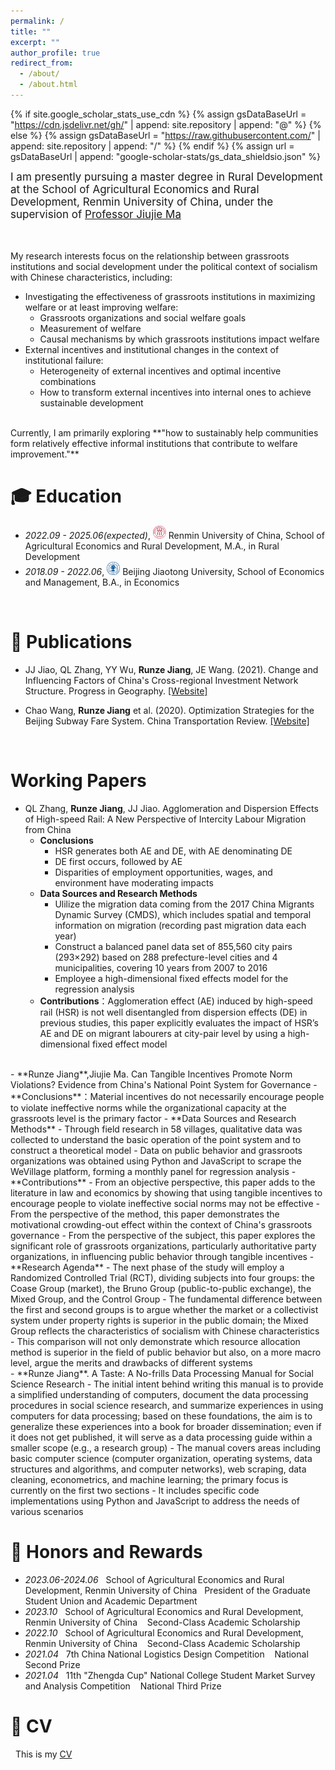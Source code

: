 ```yaml
---
permalink: /
title: ""
excerpt: ""
author_profile: true
redirect_from: 
  - /about/
  - /about.html
---
```


{% if site.google_scholar_stats_use_cdn %}
{% assign gsDataBaseUrl = "https://cdn.jsdelivr.net/gh/" | append: site.repository | append: "@" %}
{% else %}
{% assign gsDataBaseUrl = "https://raw.githubusercontent.com/" | append: site.repository | append: "/" %}
{% endif %}
{% assign url = gsDataBaseUrl | append: "google-scholar-stats/gs_data_shieldsio.json" %}

<span class='anchor' id='about-me'></span>

<span style="font-size:17px;">I am presently pursuing a master degree in Rural Development at the School of Agricultural Economics and Rural Development, Renmin University of China, under the supervision of [Professor Jiujie Ma](http://www.sard.ruc.edu.cn/szll/zzjs/qzjs/299c34878e4d4d5d8b5878fdd743df0d.htm)</span>   
<br>
<br>
 <!-- 我已经发表 20+ 篇学术论文<a href='https://scholar.google.com/citations?user=WMkMTb4AAAAJ'><img src="https://img.shields.io/endpoint?url={{ url | url_encode }}&logo=Google%20Scholar&labelColor=f6f6f6&color=9cf&style=flat&label=引用"></a>。 -->

My research interests focus on the relationship between grassroots institutions and social development under the political context of socialism with Chinese characteristics, including:

- Investigating the effectiveness of grassroots institutions in maximizing welfare or at least improving welfare:
  - Grassroots organizations and social welfare goals
  - Measurement of welfare
  - Causal mechanisms by which grassroots institutions impact welfare
- External incentives and institutional changes in the context of institutional failure:
  - Heterogeneity of external incentives and optimal incentive combinations
  - How to transform external incentives into internal ones to achieve sustainable development
<br>
Currently, I am primarily exploring **"how to sustainably help communities form relatively effective informal institutions that contribute to welfare improvement."**
<br>

<span class='anchor' id='-xlll'></span>

# 🎓 Education
- *2022.09 - 2025.06(expected)*, <a href="https://www.ruc.edu.cn/"><img class="svg" src="/Renmin_University_of_China_logo.svg" width="21pt"></a> Renmin University of China, School of Agricultural Economics and Rural Development, M.A., in Rural Development
- *2018.09 - 2022.06*, <a href="https://www.bjtu.edu.cn/"><img class="svg" src="/BJTU_emblem.svg" width="21pt"></a> Beijing Jiaotong University, School of Economics and Management, B.A., in Economics

<br>

<span class='anchor' id='-lw'></span>

# 📝 Publications

- 	JJ Jiao, QL Zhang, YY Wu, **Runze Jiang**, JE Wang. (2021). Change and Influencing Factors of China's Cross-regional Investment Network Structure. Progress in Geography. [[Website]](https://kns.cnki.net/kcms2/article/abstract?v=f1ZyUc11mdpYllT2xqHJRoxXcKTqVmXr4DtD6ltlH0CYLHwYvyjgm5ybiN0I3myBH_17MYu1KmSN1ftxJqErAFzasLI2IVRl5E5TScazfT91ACYsGHIvu6mYIRAMLyZ1H1MBs-DnPZzWetM5qrWazQ==&uniplatform=NZKPT&language=CHS)

- 	Chao Wang, **Runze Jiang** et al. (2020). Optimization Strategies for the Beijing Subway Fare System. China Transportation Review. [[Website]](https://kns.cnki.net/kcms2/article/abstract?v=f1ZyUc11mdrdk-T8GIsXuASAVU4iqRt6ZFgldxcDvkNnq-P4MpAAvTu-ilkeUUBW9tyJwd7-F03_h2QJeyfI7w57IX-5-dedSRwFEZknT9S4DpWXoLVtM6JNqpCfcCpEg3hhInWU56GEOwAOXae-1A==&uniplatform=NZKPT&language=CHS)

<br>

<span class='anchor' id='-wp'></span>

# Working Papers

- QL Zhang, **Runze Jiang**, JJ Jiao. Agglomeration and Dispersion Effects of High-speed Rail: A New Perspective of Intercity Labour Migration from China
  - **Conclusions**
    - HSR generates both AE and DE, with AE denominating DE
    - DE first occurs, followed by AE
    - Disparities of employment opportunities, wages, and environment have moderating impacts
  - **Data Sources and Research Methods**
    - Ulilize the migration data coming from the 2017 China Migrants Dynamic Survey (CMDS), which includes spatial and temporal information on migration (recording past migration data each year)
    - Construct a balanced panel data set of 855,560 city pairs (293×292) based on 288 prefecture-level cities and 4 municipalities, covering 10 years from 2007 to 2016
    - Employee a high-dimensional fixed effects model for the regression analysis
  - **Contributions**：Agglomeration effect (AE) induced by high-speed rail (HSR) is not well disentangled from dispersion effects (DE) in previous studies, this paper explicitly evaluates the impact of HSR’s AE and DE on migrant labourers at city-pair level by using a high-dimensional fixed effect model

<br>
- **Runze Jiang**,Jiujie Ma. Can Tangible Incentives Promote Norm Violations? Evidence from China's National Point System for Governance 
  - **Conclusions**：Material incentives do not necessarily encourage people to violate ineffective norms while the organizational capacity at the grassroots level is the primary factor
  - **Data Sources and Research Methods**
    - Through field research in 58 villages, qualitative data was collected to understand the basic operation of the point system and to construct a theoretical model
    - Data on public behavior and grassroots organizations was obtained using Python and JavaScript to scrape the WeVillage platform, forming a monthly panel for regression analysis
  - **Contributions**
    - From an objective perspective, this paper adds to the literature in law and economics by showing that using tangible incentives to encourage people to violate ineffective social norms may not be effective
    - From the perspective of the method, this paper demonstrates the motivational crowding-out effect within the context of China's grassroots governance
    - From the perspective of the subject, this paper explores the significant role of grassroots organizations, particularly authoritative party organizations, in influencing public behavior through tangible incentives
  - **Research Agenda**
    - The next phase of the study will employ a Randomized Controlled Trial (RCT), dividing subjects into four groups: the Coase Group (market), the Bruno Group (public-to-public exchange), the Mixed Group, and the Control Group
    - The fundamental difference between the first and second groups is to argue whether the market or a collectivist system under property rights is superior in the public domain; the Mixed Group reflects the characteristics of socialism with Chinese characteristics
    - This comparison will not only demonstrate which resource allocation method is superior in the field of public behavior but also, on a more macro level, argue the merits and drawbacks of different systems
   
<br>
- **Runze Jiang**. A Taste: A No-frills Data Processing Manual for Social Science Research
  - The initial intent behind writing this manual is to provide a simplified understanding of computers, document the data processing procedures in social science research, and summarize experiences in using computers for data processing; based on these foundations, the aim is to generalize these experiences into a book for broader dissemination; even if it does not get published, it will serve as a data processing guide within a smaller scope (e.g., a research group)
  - The manual covers areas including basic computer science (computer organization, operating systems, data structures and algorithms, and computer networks), web scraping, data cleaning, econometrics, and machine learning; the primary focus is currently on the first two sections
  - It includes specific code implementations using Python and JavaScript to address the needs of various scenarios

<span class='anchor' id='-har'></span>

# 🏅 Honors and Rewards
- *2023.06-2024.06*  &nbsp;&nbsp;School of Agricultural Economics and Rural Development, Renmin University of China &nbsp;&nbsp;President of the Graduate Student Union and Academic Department
- *2023.10*    &nbsp;&nbsp;School of Agricultural Economics and Rural Development, Renmin University of China &nbsp;&nbsp; Second-Class Academic Scholarship
- *2022.10*    &nbsp;&nbsp;School of Agricultural Economics and Rural Development, Renmin University of China &nbsp;&nbsp; Second-Class Academic Scholarship
- *2021.04*    &nbsp;&nbsp;7th China National Logistics Design Competition &nbsp;&nbsp; National Second Prize
- *2021.04*    &nbsp;&nbsp;11th "Zhengda Cup" National College Student Market Survey and Analysis Competition   &nbsp;&nbsp; National Third Prize

<span class='anchor' id='-cvcv'></span>

# 📄 CV

&nbsp;&nbsp;This is my [CV](/runze_jiang_cv.pdf)


